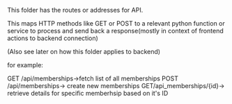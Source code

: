 This folder has the routes or addresses for
API.

This maps HTTP methods like GET or POST to a 
relevant python function or service to process and
send back a response(mostly in context of frontend 
actions to backend connection)

(Also see later on how this folder applies to 
backend)

for example: 

GET /api/memberships->fetch list of all memberships
POST /api/memberships-> create new memberships
GET/api_memberships/{id}-> retrieve details for specific
memberhsip based on it's ID 